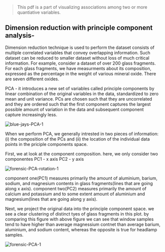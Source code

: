 > This pdf is a part of visualizing associations among two or more quantiative variables.
 
## Dimension reduction with principle component analysis- 
Dimension reduction technique is used to perform the dataset consists of multiple correlated variables that convey overlapping information. Such dataset can be reduced to smaller dataset without loss of much critical information.
For example, consider a dataset of over 200 glass fragments. For each glass fragments, we have measurments about its composition, expressed as the percentage in the weight of various mineral oxide. There are seven different oxides.

PCA - it introduces a new set of variables called principle components by linear combination of the original variables in the data, standardized to zero mean and unit variance. PCs are chosen such that they are uncorrelated and they are ordered such that the first component captures the largest possible amount of variation in the data and subsequent component capture increasingly less. 

![blue-jays-PCA-1](https://clauswilke.com/dataviz/visualizing_associations_files/figure-html/blue-jays-PCA-1.png  "dataset of blue jays birds")

When we perform PCA, we generally intrested in two pieces of information: (i) the composition of the PCs and (ii) the location of the individual data points in the priciple components space.

First, we at look at the component composition. here, we only consider two componentes
PC1 - x axis
PC2 - y axis

![forensic-PCA-rotation-1](https://clauswilke.com/dataviz/visualizing_associations_files/figure-html/forensic-PCA-rotation-1.png "showing PCAs")

component one(PC1) measures primarily the amount of aluminium, barium, sodium, and magnesium contents in glass fragments(lines that are going along x axis).
component two(PC2) measures primarily the amount of calcium and potassium and to some extent amount of aluminium and magnesium(lines that are going along y axis).

Next, we project the original data into the principle component space. we see a clear clustering of distinct tyes of glass fragments in this plot. by comparing this figure with above figure we can see that window samples tend to have higher than average magnessium contnet than average barium, aluminium, and sodium content, whereas the opposite is true for headlamp samples.

![forensic-PCA-1](https://clauswilke.com/dataviz/visualizing_associations_files/figure-html/forensic-PCA-1.png "original data clustered data")

